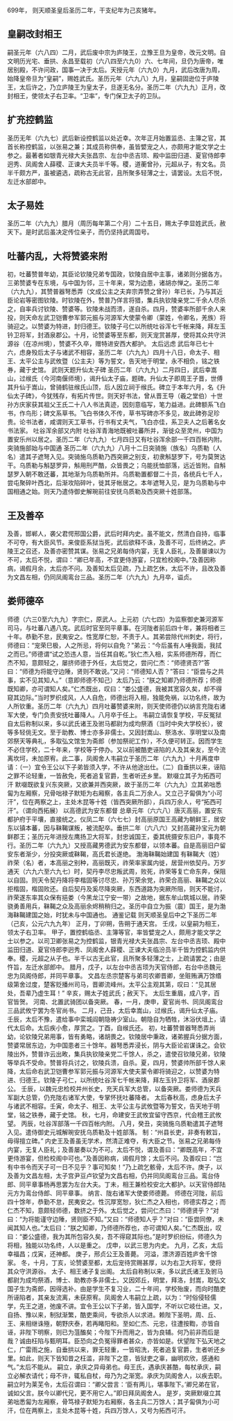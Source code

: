 699年， 则天顺圣皇后圣历二年，干支纪年为己亥猪年。

## 皇嗣改封相王

嗣圣元年（六八四）二月，武后废中宗为庐陵王，立豫王旦为皇帝，改元文明。自文明历光宅、垂拱、永昌至载初（六八四至六九0）六、七年间，旦仍为唐帝，唯居别殿，不许问政，国事一决于太后。天授元年（六九0）九月，武后改唐为周，始降皇帝旦为“皇嗣”，赐姓武氏。圣历元年（六九八）九月，皇嗣固逊位于庐陵王，太后许之，乃立庐陵王为皇太子，旦遂无名分。圣历二年（六九九）正月，改封相王，使领太子右卫率。“卫率”，专门保卫太子的卫队。

## 扩充控鹤监

圣历无年（六九七）武后新设控鹤监以处近幸。次年正月始置监丞、主簿之官，其首长称控鹤监，以张易之兼；其成员称供奉，虽皆嬖宠之人，亦颇用才能文学之士参之。最著者如银青光禄大夫张昌宗、左台中丞吉顼、殿中监田归道、夏官侍郎李迥秀、凤阁舍人薛稷、正谏大夫员半千等。稷，道蘅曾孙，元超从子，有文名。员半千颇方严，虽被遴选，疏称古无此官，且所聚多轻薄之士，请罢设。太后不悦，左迁水部郎中。

## 太子易姓

圣历二年（六九九）腊月（周历每年第二个月）二十五日，赐太子李显姓武氏，赦天下。是时武后虽决定传位亲子，而仍坚持武周国号。

## 吐蕃内乱，大将赞婆来附

初，吐蕃赞普年幼，其臣论钦陵兄弟专国政，钦陵自居中主事，诸弟则分据各方。三弟赞婆专在东境，与中国为邻，三十年来，常为边患，诸胡亦惮之。圣历二年（六九九），其赞普器弩悉弄（文成公主之夫弃宗弄赞之曾孙）年已长，乃与其近臣论岩等密图钦陵。时钦陵在外，赞普乃佯言将猎，集兵执钦陵亲党二千余人尽杀之，自率兵讨钦陵、赞婆等。钦陵未战而溃，遂自杀。四月，赞婆率所部千余人来投，则天命左武卫铠曹参军郭元振与河源军大使蒙令卿（蒙姓，令卿名，羌族）将骑迎之。以赞婆为特进，封归德王。钦陵子弓仁以所统吐谷浑七千帐来降，拜左玉钤卫将军，封酒泉郡公。十月，论赞婆等至东都，则天宠赏甚厚，使将其众共守洪源谷（在凉州境），赞婆不久卒，赠特进安西大都护。
太后远虑
武后年已七十六，虑身殁后太子与诸武不相容，圣历二年（六九九）四月十八日，命太子、相王、太平公主与武攸暨（公主夫）等为誓文，告天地于明堂，永不相负，铭之铁券，藏于史馆。
武则天题升仙太子碑
圣历二年（六九九）二月四日，武后幸嵩山，过缑氏（今河南偃师境），谒升仙太子庙，题碑。升仙太子即周王子晋，世傅其升仙于嵩山，曾骑鹤驻缑氏山顶，后人因立祠于缑氏。碑立于本年六月，名《升仙太子碑》，今犹残存，有拓片传世。则天好书法，曾从晋王导（羲之堂伯）十世孙方庆家获其祖父王氏二十八人书法真迹，因刻意临写，笔力益进。此碑额系飞白书，作鸟形；碑文系草书。飞白书体久不传，草书写碑亦不多见，故此碑弥足珍贵。论书法者，咸谓则天工草书，行书有丈夫气，飞白亦佳，系卫夫人之后著名女书法家。
吐谷浑余部又内附
吐谷浑青海地既被吐蕃所并，渐徙众至灵州，中国为置安乐州以居之。圣历二年（六九九）七月四日又有吐谷浑余部一千四百帐内附。
突骑施部始与中国通
圣历二年（六九九）八月十二日突骑施（族名）乌质勒（人名）遣其子遮弩入见。突骑施乌质勒乃西突厥之别支，初隶斛瑟罗下，号为莫贺达干。乌质勒与斛瑟罗异，斛用刑严酷，众皆畏之；乌能抚恤部落，远近皆附。自斛瑟罗入朝不敢还蕃，其地渐为乌质勒所并。乌质勒置都督二十员，各统兵七千人，尝屯聚碎叶西北，后渐攻陷碎叶，徙其牙帐居之。本年遮弩入见，是为乌质勒与中国相通之始。则天乃遣侍御史解琬前往安抚乌质勒及西突厥十姓部落。

## 王及善卒

及善，邯郸人，袭父君愕邢国公爵，武后时拜内史。虽不能文，然清白自持，临事不可夺，有大臣风节。来俊臣系狱当死，武后欲释不诛，及善不可，后终纳之。庐陵王之召还，及善亦密赞其谋。张易之兄弟每侍内宴，无复人臣礼，及善屡谏以为不可，太后不悦，谓曰：“卿已年高，不宜更侍游宴，只宜检校阁中。”及善因称病，谒假月余，太后亦不问。及善知太后见疏，乃上疏乞休，太后不许，且改及善为文昌左相，仍同凤阁鸾台三品。圣历二年（六九九）九月卒，谥贞。

## 娄师德卒

师德（六三0至六九九）字宗仁，原武人。上元初（六七四）为监察御史兼河源军司马，与吐蕃八遇八克。武后时官至同平章事。在河陇者前后四十年，兼将相者三十年。恭勤不怠，民夷安之。性宽厚仁恕，不责于人。其弟尝除代州刺史，将行，师德曰：“宠荣巳极，人之所忌，将何以自免？”弟云：“今后虽有人唾我面，我拭之而已。”师德谓“试之恐违人意，当任其自乾。”狄仁杰入相，实系师德所荐，而仁杰不知，意颇轻之，屡挤师德于外任，太后觉之，尝问仁杰：“师德贤否?”答曰：“师德为将能守边陲，贤则不敢说。”又问：“师德知人否？”答曰：“臣尝与之共事，实不见其知人。”（意即师德不知己）太后乃云：“朕之知卿乃师德所荐；师德既知卿，亦可谓知人矣。”仁杰既出，叹曰：“娄公盛德，我被其宽容久矣，却不得窥其边际。”当时罗织成风，人人自危，师德出将入相，独能免祸，以功名终，故为人所钦重。圣历二年（六九九）四月吐蕃赞婆来附，则天使师德仍以纳言充陇右诸军大使，专门负责安抚吐蕃降人。八月卒于任上。
韦嗣立请恢复学校，平反冤狱
自太后称制以来，多以武氏诸王及驸马都尉为成均祭酒（当时中央大学校长），彼等多轻佻无文。至于助教、博士亦多非儒士。又因封嵩山、祭洛水、享明堂以及南郊祭天等典礼，多取弘文馆生为斋郎（参加祭祀工作），不久便可转正。因而学生不必住学校，二十年来，学校等于停办。又以前被酷吏诬陷的人及其亲友，至今流离坎坷，未加原宥。此二事，凤阁舍人韦嗣立于圣历二年（六九九）十月再度申请：（一）宜令王公以下子弟皆须入学，不许从他途出仕。（二）自垂拱以来，诬陷之罪不论轻重，一皆赦免，死者追复官爵，生者听还乡里。
默啜立其子为拓西可汗
默啜既欲复兴东突厥，又欲兼并西突厥，故于圣历二年（六九九）立其弟咄悉匐为左厢察，兄骨咄禄子默矩为右厢察，各主兵二万余人。又立己子匐俱为“小可汗”，位在两察之上，主处木昆等十姓（皆西突厥所部），兵四万余人，号“拓西可汗”。（谓向西拓展）
以高德武为安东都督
总章元年（六六八）唐灭高丽，置安东都护府于平壤，直接统之。仪凤二年（六七七）封高丽原国王高藏为朝鲜王，居安东以镇本蕃，因与靺鞨谋叛，被流配卒。垂拱二年（六八六）又封高藏孙宝元为朝鲜郡王；圣历元年进授左鹰扬卫大将军，封忠诚国王，委其统摄安东旧户，事竟不行。圣历二年（六九九）又授高藏男德武为安东都督，以领本蕃。自是高丽旧户留安东者渐少，分投突厥或靺鞨，高氏君长遂绝。
渤海靺鞨始建国
有靺鞨大（姓）祚荣（名）者，本高丽之别种，高丽既灭，祚荣率家属内徙，居营州依契丹。万岁通天（六九六至六九七）时，契丹李尽忠叛武周，败死，祚荣等复亡命东奔，保阻以自固。则天令契丹降将李楷固等讨尽忠、孙万荣余党，祚荣合高丽、靺鞨之众以拒楷固，楷固败还。自后契丹及奚尽降突厥，东西道路为突厥所阻，则天不能讨，祚荣遂东率其众保有挹娄（今黑龙江宁安一带）之故地，据东牟山筑城以居。祚荣骁勇善用兵，靺鞨之众及高丽余烬稍稍归之。圣历中自立为振（震）国王，是为渤海靺鞨建国之始，时犹未与中国通也。
通鉴记载
则天顺圣皇后中之下圣历二年（己亥，公元六九九年）
正月，丁卯朔，告朔于通天宫。
壬戌，以皇嗣为相王，领太子右卫率。
甲子，置控鹤临丞、主簿等官，率皆嬖宠之人，颇用才能文学之士以参之。以司卫卿张易之为控鹤监，银青光禄大夫张昌宗、左台中丞吉顼、殿中监田归道、夏官侍郎李迥秀、凤阁舍人薛稷、正谏大夫临汾员半千皆为控鹤监内供奉。稷，元超之从子也。半千以古无此官，且所聚多轻薄之士，上疏请罢之；由是忤旨，左迁水部郎中。
腊月，戊子，以左台中丞吉顼为天官侍郎，右台中丞魏元忠为凤阁侍郎，并同平章事。
文昌左丞宗楚客与弟司农卿晋卿，坐赃贿满万馀缗级第舍过度，楚客贬播州司马，晋卿流峰州。太平公主观其第，叹曰：“见其居处，吾辈乃虚生耳！”
辛亥，赐太子姓武氏；赦天下。
太后生重眉，成八字，百官皆贺。
河南、北置武骑团以备突厥。
春，一月，庚申，夏官尚书、同凤阁鸾台三品武攸宁罢为冬官尚书。
二月，己丑，太后幸嵩山，过缑氏，谒升仙太子庙。壬辰，太后不豫，遣给事中栾城阎朝隐祷少室山。朝隐自为牺牲，沐浴伏俎上，请代太后命。太后疾小愈，厚赏之。丁酉，自缑氏还。
初，吐蕃赞普器弩悉弄尚幼，论钦陵兄弟用事，皆有勇略，诸胡畏之。钦陵居中秉政，诸弟握兵分据方面，赞婆常居东边，为中国患者三十馀年。器弩悉弄浸长，阴与大臣论岩谋诛之。会钦陵出外，赞普诈云出畋，集兵执钦陵亲党二千馀人，杀之，遣使召钦陵兄弟，钦陵等举兵不受命。赞普将兵讨之，钦陵兵溃，自杀。夏，四月，赞婆帅所部千馀人来降，太后命右武卫铠曹参军郭元振与河源军大使夫蒙令卿将骑迎之，以赞婆为特进、归德王。钦陵子弓仁，以所统吐谷浑七千帐来降，拜左玉钤卫将军、酒泉郡公。
壬辰，以魏元忠检校并州长史，充天兵军大总管，以备突厥。娄师德为天兵军副大总管，仍充陇右诸军大使，专掌怀抚吐蕃降者。
太后春秋高，虑身后太子与诸武不相容。壬寅，命太子、相王、太平公主与武攸暨等为誓文，告天地于明堂，铭之铁券，藏于史馆。
秋，七月，命建安王武攸宜留守西京，代会稽王武攸望。
丙辰，吐谷浑部落一千四百帐内附。
八月，癸丑，突骑施乌质勒遣其子遮弩入见。遣侍御史元城解琬安抚乌质勒及十姓部落。
制：“州县长吏，非奏有敕旨，毋得擅立碑。”
内史王及善虽无学术，然清正难夺，有大臣之节。张易之兄弟每侍内宴，无复人臣礼；及善屡奏以为不可。太后不悦，谓及善曰：“卿既高年，不宜更侍游宴，但检校阁中可也。”及善因称病，谒假月馀；太后不问。及善叹曰：“岂有中书令而天子可一日不见乎？事可知矣！”乃上疏乞骸骨，太后不许。庚子，以及善为文昌左相，太子宫尹豆卢钦望为文昌右相，仍并同凤阁鸾台三品。鸾台侍郎、同平章事杨再思罢为左台大夫。丁未，相王兼检校安北大都护。以天官侍郎陆元方为鸾台侍郎、同平章事。
纳言、陇右诸军大使娄师德薨。
师德在河陇，前后四十馀年，恭勤不怠，民夷安之。性沉厚宽恕，狄仁杰之入相也，师德实荐之；而仁杰不知，意颇轻师德，数挤之于外。太后觉之，尝问仁杰曰：“师德贤乎？”对曰：“为将能谨守边陲，贤则臣不知。”又曰：“师德知人乎？”对曰：“臣尝同僚，未闻其知人也。”太后曰：“朕之知卿，乃师德所荐也，亦可谓知人矣。”仁杰既出，叹曰：“娄公盛德，我为其所包容久矣，吾不得窥其际也。”是时罗织纷纭，师德久为将相，独能以功名终，人以是重之。
戊申，以武三思为内史。
九月，乙亥，太后幸福昌；戊寅，还神都。
庚子，邢贞公王及善薨。
河溢，漂济源百姓庐舍千馀家。
冬，十月，丁亥，论赞婆至都，太后宠待赏赐甚厚，以为右卫大将军，使将其众守洪源谷。
太子、相王诸子复出阁。
太后自称制以来，多以武氏诸王及驸马都尉为成均祭酒，博士、助教亦多非儒士。又因郊丘，明堂，拜洛，封嵩，取弘文国子生为斋郎，因得选补。由是学生不复习业，二十年间，学校殆废，而向时酷吏所诬陷者，其亲友流离，未获原宥。凤阁舍人韦嗣立上疏，以为：“时俗侵轻儒学，先王之道，弛废不讲。宜令王公以下子弟，皆入国学，不听以它岐仕进。又，自扬、豫以来，制狱渐繁，酷吏乘间，专欲杀人以求进。赖陛下圣明，周、丘、王、来相继诛殛，朝野庆泰，若再睹阳和。至如仁杰、元忠，往遭按鞫，亦皆自诬，非陛下明察，则已为菹醢矣；今陛下升而用之，皆为良辅。何乃前非而后是哉？诚由枉陷与甄明耳。臣恐向之负冤得罪者甚众，亦皆如是。伏望陛下弘天地之仁，广雷雨之施，自垂拱以来，罪无轻重，一皆昭洗，死者追复官爵，生者听还乡里。如此，则天下皆知昔之枉滥，非陛下之意，皆狱吏之辜，幽明欢欣，感通和气。”太后不能从。
嗣立，承庆之异母弟也。母王氏，遇承庆甚酷，每杖承庆，嗣立必解衣请代；母不许，辄私自杖，母乃为之渐宽。承庆为凤阁舍人，以疾去职。嗣立时为莱芜令，太后召谓曰：“卿父尝言：‘臣有两儿，堪事陛下。’卿兄弟在官，诚如父言。朕今以卿代兄，更不用它人。”即日拜凤阁舍人。
是岁，突厥默啜立其弟咄悉匐为左厢察，骨笃禄子默矩为右厢察，各主兵二万馀人；其子匐俱为小可汗，位在两察上，主处木昆等十姓，兵四万馀人，又号为拓西可汗。